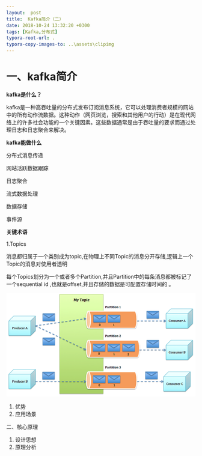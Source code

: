 ```yaml
---
layout:  post
title:  Kafka简介（二）
date: 2018-10-24 13:32:20 +0300
tags: [Kafka,分布式]
typora-root-url: .
typora-copy-images-to: ..\assets\clipimg
---
```


# 一、kafka简介

**kafka是什么？**

kafka是一种高吞吐量的分布式发布订阅消息系统，它可以处理消费者规模的网站中的所有动作流数据。这种动作（网页浏览，搜索和其他用户的行动）是在现代网络上的许多社会功能的一个关键因素。这些数据通常是由于吞吐量的要求而通过处理日志和日志聚合来解决。

**kafka能做什么**

分布式消息传递

网站活跃数据跟踪

日志聚合

流式数据处理

数据存储

事件源

 

**关键术语**

1.Topics

消息都归属于一个类别成为topic,在物理上不同Topic的消息分开存储,逻辑上一个Topic的消息对使用者透明 

每个Topics划分为一个或者多个Partition,并且Partition中的每条消息都被标记了一个sequential id ,也就是offset,并且存储的数据是可配置存储时间的 。

![消息图](/../assets/clipimg/clip_image001-1561433454866.png)

1. 优势
2. 应用场景

二、核心原理

1. 设计思想
2. 原理分析